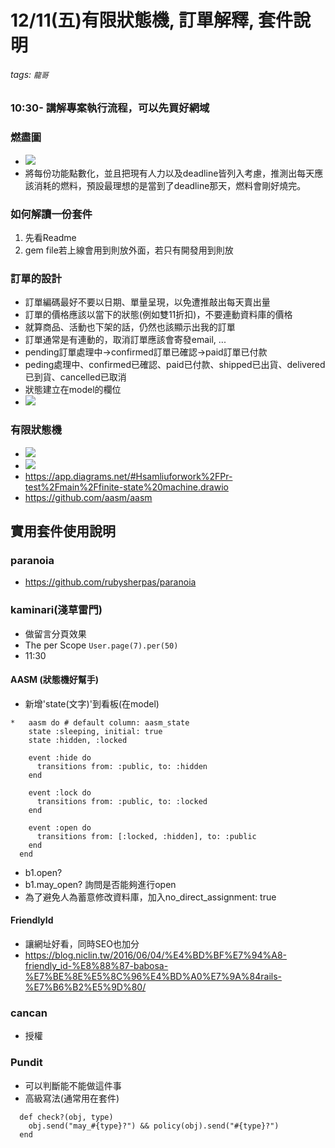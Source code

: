 # 12/11(五)有限狀態機, 訂單解釋, 套件說明
###### tags: `龍哥`

### 10:30- 講解專案執行流程，可以先買好網域

### 燃盡圖
* ![](https://i.imgur.com/ZBngw0S.png)
* 將每份功能點數化，並且把現有人力以及deadline皆列入考慮，推測出每天應該消耗的燃料，預設最理想的是當到了deadline那天，燃料會剛好燒完。

### 如何解讀一份套件
1. 先看Readme
2. gem file若上線會用到則放外面，若只有開發用到則放

### 訂單的設計
* 訂單編碼最好不要以日期、單量呈現，以免遭推敲出每天賣出量
* 訂單的價格應該以當下的狀態(例如雙11折扣)，不要連動資料庫的價格
* 就算商品、活動也下架的話，仍然也該顯示出我的訂單
* 訂單通常是有連動的，取消訂單應該會寄發email, ...
* pending訂單處理中→confirmed訂單已確認→paid訂單已付款
* peding處理中、confirmed已確認、paid已付款、shipped已出貨、delivered已到貨、cancelled已取消
* 狀態建立在model的欄位
* ![](https://i.imgur.com/6A0E8lU.png)


### 有限狀態機
* ![](https://i.imgur.com/QpPknSg.png)
* ![](https://i.imgur.com/rTEfTMw.png)
* https://app.diagrams.net/#Hsamliuforwork%2FPr-test%2Fmain%2Ffinite-state%20machine.drawio
* https://github.com/aasm/aasm



## 實用套件使用說明
### paranoia
* https://github.com/rubysherpas/paranoia

### kaminari(淺草雷門)
* 做留言分頁效果
* The per Scope
`User.page(7).per(50)`
* 11:30

#### AASM (狀態機好幫手)
* 新增'state(文字)'到看板(在model)
```
*   aasm do # default column: aasm_state
    state :sleeping, initial: true
    state :hidden, :locked

    event :hide do
      transitions from: :public, to: :hidden
    end

    event :lock do
      transitions from: :public, to: :locked
    end

    event :open do
      transitions from: [:locked, :hidden], to: :public
    end
  end
```
* b1.open?
* b1.may_open?   詢問是否能夠進行open
* 為了避免人為蓄意修改資料庫，加入no_direct_assignment: true

#### FriendlyId
* 讓網址好看，同時SEO也加分
* https://blog.niclin.tw/2016/06/04/%E4%BD%BF%E7%94%A8-friendly_id-%E8%88%87-babosa-%E7%BE%8E%E5%8C%96%E4%BD%A0%E7%9A%84rails-%E7%B6%B2%E5%9D%80/

### cancan
* 授權

### Pundit
* 可以判斷能不能做這件事
* 高級寫法(通常用在套件)
```
  def check?(obj, type)
    obj.send("may_#{type}?") && policy(obj).send("#{type}?")
  end
```